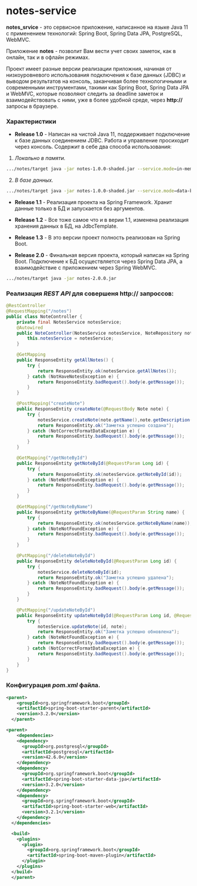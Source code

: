 # notes-service

**notes_srvice** - это сервисное приложение, написанное на языке Java 11 с применением технологий: Spring Boot, Spring Data JPA, PostgreSQL, WebMVC.

Приложение **notes** - позволит Вам вести учет своих заметок, как в онлайн, так и в офлайн режимах.

Проект имеет разные версии реализации приложния, начиная от низкоуровневого использования подключения к базe данных (JDBC) и выводом результатов на консоль, заканчивая более технологичными и современными инструментами, такими как Spring Boot, Spring Data JPA и WebMVC, которые позволяют следить за deadline заметок и взаимодействовать с ними, уже в более удобной среде, через **http://** запросы в браузере.

### Характеристики

+ **Release 1.0** - Написан на чистой Java 11, поддерживает подключение к базе данных соединением JDBC. Работа и управление просиходит через консоль. Содержит в себе два способа использования:
  
1. *Локально в памяти.*
```bash
.../notes/target java -jar notes-1.0.0-shaded.jar --service.mode=in-memory
```  
2. *В базе данных.*
```bash
.../notes/target java -jar notes-1.0.0-shaded.jar --service.mode=data-base
``` 
+ **Release 1.1** - Реализация проекта на Spring Framework. Хранит данные только в БД и запускается без аргументов.

+ **Release 1.2** - Все тоже самое что и в верии 1.1, изменена реализация хранения данных в БД, на JdbcTemplate.

+ **Release 1.3** - В это версии проект полность реализован на Spring Boot.
  
+ **Release 2.0** - Финальная версия проекта, который написан на Spring Boot. Подключение к БД осуществляется через Spring Data JPA, а взаимодействие с приложением через Spring WebMVC.
```bash
.../notes/target java -jar notes-2.0.0.jar
```
### Реализация *REST API* для совершеня http:// запроссов:
```java
@RestController
@RequestMapping("/notes")
public class NoteController {
    private final NotesService notesService;
    @Autowired
    public NoteController(NotesService notesService, NoteRepository noteRepository) {
        this.notesService = notesService;
    }

    @GetMapping
    public ResponseEntity getAllNotes() {
        try {
            return ResponseEntity.ok(notesService.getAllNotes());
        } catch (NotHaveNotesException e) {
            return ResponseEntity.badRequest().body(e.getMessage());
        }
    }

    @PostMapping("createNote")
    public ResponseEntity createNote(@RequestBody Note note) {
        try {
            notesService.createNote(note.getName(),note.getDescription(),note.getDeadline());
            return ResponseEntity.ok("Заметка успешно создана");
        } catch (NotCorrectFormatDataException e) {
            return ResponseEntity.badRequest().body(e.getMessage());
        }
    }

    @GetMapping("/getNoteById")
    public ResponseEntity getNoteById(@RequestParam Long id) {
        try {
            return ResponseEntity.ok(notesService.getNoteById(id));
        } catch (NoteNotFoundException e) {
            return ResponseEntity.badRequest().body(e.getMessage());
        }
    }

    @GetMapping("/getNoteByName")
    public ResponseEntity getNoteByName(@RequestParam String name) {
        try {
            return ResponseEntity.ok(notesService.getNoteByName(name));
        } catch (NoteNotFoundException e) {
            return ResponseEntity.badRequest().body(e.getMessage());
        }
    }

    @PutMapping("/deleteNoteById")
    public ResponseEntity deleteNoteById(@RequestParam Long id) {
        try {
            notesService.deleteNoteById(id);
            return ResponseEntity.ok("Заметка успешно удалена");
        } catch (NoteNotFoundException e) {
            return ResponseEntity.badRequest().body(e.getMessage());
        }
    }

    @PutMapping("/updateNoteById")
    public ResponseEntity updateNoteById(@RequestParam Long id, @RequestBody Note note) {
        try {
            notesService.updateNote(id, note);
            return ResponseEntity.ok("Заметка успешно обновлена");
        } catch (NoteNotFoundException e) {
            return ResponseEntity.badRequest().body(e.getMessage());
        } catch (NotCorrectFormatDataException e) {
            return ResponseEntity.badRequest().body(e.getMessage());
        }
    }
}
```
### Конфигурация ***pom.xml*** файла.

```xml
<parent>
    <groupId>org.springframework.boot</groupId>
    <artifactId>spring-boot-starter-parent</artifactId>
    <version>3.2.0</version>
  </parent>
```

```xml
<parent>
    <dependencies>
    <dependency>
      <groupId>org.postgresql</groupId>
      <artifactId>postgresql</artifactId>
      <version>42.6.0</version>
    </dependency>
    <dependency>
      <groupId>org.springframework.boot</groupId>
      <artifactId>spring-boot-starter-data-jpa</artifactId>
      <version>3.2.0</version>
    </dependency>
    <dependency>
      <groupId>org.springframework.boot</groupId>
      <artifactId>spring-boot-starter-web</artifactId>
      <version>3.2.1</version>
    </dependency>
  </dependencies>

  <build>
    <plugins>
      <plugin>
        <groupId>org.springframework.boot</groupId>
        <artifactId>spring-boot-maven-plugin</artifactId>
      </plugin>
    </plugins>
  </build>
  </parent>
```
